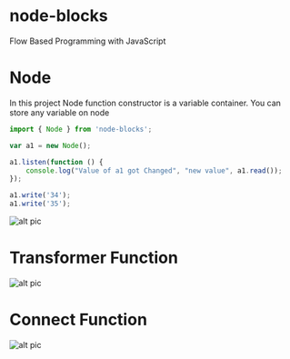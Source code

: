 # node-blocks
Flow Based Programming with JavaScript


# Node
In this project Node function constructor is a variable container. You can store any variable on node

```js
import { Node } from 'node-blocks';

var a1 = new Node();

a1.listen(function () {
	console.log("Value of a1 got Changed", "new value", a1.read());
});

a1.write('34');
a1.write('35');

```

![alt pic](https://raw.githubusercontent.com/nsisodiya/node-blocks/master/images/node.png)

 
# Transformer Function

![alt pic](https://raw.githubusercontent.com/nsisodiya/node-blocks/master/images/transform.png)

# Connect Function

![alt pic](https://raw.githubusercontent.com/nsisodiya/node-blocks/master/images/connect.png)